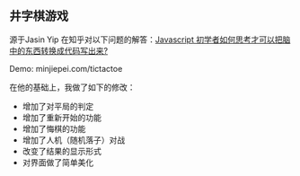 ## 井字棋游戏

源于Jasin Yip 在知乎对以下问题的解答：[Javascript 初学者如何思考才可以把脑中的东西转换成代码写出来?](http://www.zhihu.com/question/27580342/answer/37209539)

Demo: minjiepei.com/tictactoe

在他的基础上，我做了如下的修改：

- 增加了对平局的判定
- 增加了重新开始的功能
- 增加了悔棋的功能
- 增加了人机（随机落子）对战
- 改变了结果的显示形式
- 对界面做了简单美化
